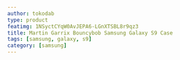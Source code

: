 ```yaml
---
author: tokodab
type: product
featimg: 1NSyctCYqW0AvJEPA6-LGnXTSBL8r9qz3
title: Martin Garrix Bouncybob Samsung Galaxy S9 Case
tags: [samsung, galaxy, s9]
category: [samsung]
---
```

